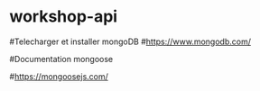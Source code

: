 # workshop-api




#Telecharger et installer mongoDB
#https://www.mongodb.com/




#Documentation mongoose

#https://mongoosejs.com/
